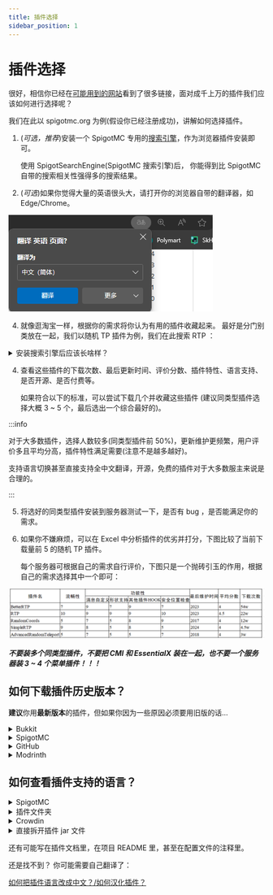 ```yaml
---
title: 插件选择
sidebar_position: 1
---
```


# 插件选择

很好，相信你已经在[可能用到的网站](/docs-java/preparation/websites.md)看到了很多链接，面对成千上万的插件我们应该如何进行选择呢？

我们在此以 spigotmc.org 为例(假设你已经注册成功)，讲解如何选择插件。

1. (_可选，推荐_)安装一个 SpigotMC 专用的[搜索引擎](https://fof1092.de/Plugins/SSE/Redirect/)，作为浏览器插件安装即可。

   使用 SpigotSearchEngine(SpigotMC 搜索引擎)后， 你能得到比 SpigotMC 自带的搜索相关性强得多的搜索结果。

2. (_可选_)如果你觉得大量的英语很头大，请打开你的浏览器自带的翻译器，如 Edge/Chrome。

![](_images/概览/浏览器翻译.png)

4. 就像逛淘宝一样，根据你的需求将你认为有用的插件收藏起来。
   最好是分门别类放在一起，我们以随机 TP 插件为例，我们在此搜索 RTP ：

<details>
    <summary>安装搜索引擎后应该长啥样？</summary>

![](_images/概览/Spigot搜索.png)

</details>

4. 查看这些插件的下载次数、最后更新时间、评价分数、插件特性、语言支持、是否开源、是否付费等。

   如果符合以下的标准，可以尝试下载几个并收藏这些插件 (建议同类型插件选择大概 3 ~ 5 个，最后选出一个综合最好的)。

:::info

对于大多数插件，选择人数较多(同类型插件前 50%)，更新维护更频繁，用户评价多且平均分高，插件特性满足需要(注意不是越多越好)。

支持语言切换甚至直接支持全中文翻译，开源，免费的插件对于大多数服主来说是合理的。

:::

5. 将选好的同类型插件安装到服务器测试一下，是否有 bug ，是否能满足你的需求。

6. 如果你不嫌麻烦，可以在 Excel 中分析插件的优劣并打分，下图比较了当前下载量前 5 的随机 TP 插件。

   每个服务器可根据自己的需求自行评价，下图只是一个抛砖引玉的作用，根据自己的需求选择其中一个即可：

![](_images/概览/同类插件评分选择.png)

**_不要装多个同类型插件，不要把 CMI 和 EssentialX 装在一起，也不要一个服务器装 3 ~ 4 个菜单插件！！！_**

## 如何下载插件历史版本？

**建议**你用**最新版本**的插件，但如果你因为一些原因必须要用旧版的话...

<details>
    <summary>Bukkit</summary>

![](_images/概览/历史版本-bukkit-1.png)

点击左侧文字可以查看详细内容：

![](_images/概览/历史版本-bukkit-2.png)

这里是更新日志：

![](_images/概览/历史版本-bukkit-3.png)

</details>

<details>
    <summary>SpigotMC</summary>

![](_images/概览/历史版本-spigotmc.png)

</details>

<details>
    <summary>GitHub</summary>

在 Releases 中往下翻：

![](_images/概览/历史版本-GitHub-1.png)

或者这样子：

![](_images/概览/历史版本-GitHub-2.png)

![](_images/概览/历史版本-GitHub-3.png)

</details>

<details>
    <summary>Modrinth</summary>

![](_images/概览/历史版本-modrinth.png)

</details>

## 如何查看插件支持的语言？

<details>
    <summary>SpigotMC</summary>

![](_images/概览/查看语言-spigotmc.png)

</details>

<details>
    <summary>插件文件夹</summary>

插件文件夹中有类似 Language、 lang、 locale 之类的文件夹(或其他东西？)：

![](_images/概览/查看语言-1.png)

请寻找 zhcn、 zh-cn、 zh-CN、 chinese 等字眼：

![](_images/概览/查看语言-2.png)

然后一般要去插件配置文件(多数为 config.yml) 把语言改成这里的文件名 (此处为 zh_cn)。

</details>

<details>
    <summary>Crowdin</summary>

比如 https://www.spigotmc.org/resources/simpleclans.71242/，我们可以看到，语言那里给了个[链接](https://crowdin.com/project/simpleclans)：

![](_images/概览/查看语言-crowdin.png)

看到有 Chinese Simplified、 chinese、 zh_cn、 zh_CN 之类的字眼就行。

</details>

<details>
    <summary>直接拆开插件 jar 文件</summary>

比如 SkinsRestorer。

如果我们在插件文件夹找不到语言文件夹，可以直接用解压缩软件打开 jar 包：

![](_images/概览/查看语言-拆开jar.png)

</details>

还有可能写在插件文档里，在项目 README 里，甚至在配置文件的注释里。

还是找不到？ 你可能需要自己翻译了：

[如何把插件语言改成中文？/如何汉化插件？](/docs-java/process/plugin/config.md#如何汉化插件)
